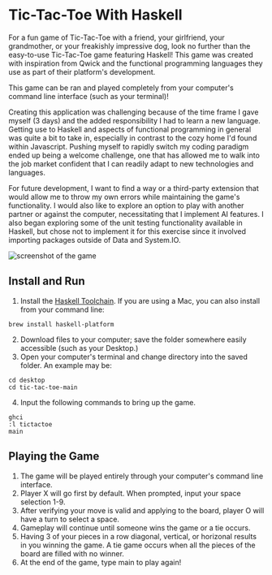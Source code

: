 # Tic-Tac-Toe With Haskell

For a fun game of Tic-Tac-Toe with a friend, your girlfriend, your grandmother, or your freakishly impressive dog, look no further than the easy-to-use Tic-Tac-Toe game featuring Haskell! This game was created with inspiration from Qwick and the functional programming languages they use as part of their platform's development.

This game can be ran and played completely from your computer's command line interface (such as your terminal)!

Creating this application was challenging because of the time frame I gave myself (3 days) and the added responsibility I had to learn a new language. Getting use to Haskell and aspects of functional programming in general was quite a bit to take in, especially in contrast to the cozy home I'd found within Javascript. Pushing myself to rapidly switch my coding paradigm ended up being a welcome challenge, one that has allowed me to walk into the job market confident that I can readily adapt to new technologies and languages.

For future development, I want to find a way or a third-party extension that would allow me to throw my own errors while maintaining the game's functionality. I would also like to explore an option to play with another partner or against the computer, necessitating that I implement AI features. I also began exploring some of the unit testing functionality available in Haskell, but chose not to implement it for this exercise since it involved importing packages outside of Data and System.IO.

![screenshot of the game](https://i.ibb.co/tDmwfMs/Haskell-screenshot.png)

## Install and Run

1. Install the [Haskell Toolchain](https://www.haskell.org/downloads/). If you are using a Mac, you can also install from your command line:
```
brew install haskell-platform
```
2. Download files to your computer; save the folder somewhere easily accessible (such as your Desktop.)
3. Open your computer's terminal and change directory into the saved folder. An example may be:
```
cd desktop
cd tic-tac-toe-main
```
4. Input the following commands to bring up the game.
```
ghci
:l tictactoe
main
```
## Playing the Game

1. The game will be played entirely through your computer's command line interface.
2. Player X will go first by default. When prompted, input your space selection 1-9.
3. After verifying your move is valid and applying to the board, player O will have a turn to select a space.
4. Gameplay will continue until someone wins the game or a tie occurs.
5. Having 3 of your pieces in a row diagonal, vertical, or horizonal results in you winning the game. A tie game occurs when all the pieces of the board are filled with no winner.
6. At the end of the game, type main to play again!